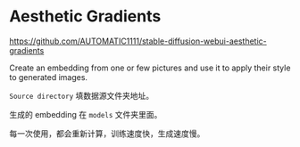 #  Aesthetic Gradients

https://github.com/AUTOMATIC1111/stable-diffusion-webui-aesthetic-gradients

Create an embedding from one or few pictures and use it to apply their style to generated images.

`Source directory` 填数据源文件夹地址。

生成的 embedding 在 `models` 文件夹里面。

每一次使用，都会重新计算，训练速度快，生成速度慢。
